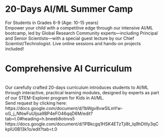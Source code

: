 # 20-Days AI/ML Summer Camp
For Students in Grades 6-9 (Age: 10-15 years)
<br>
Empower your child with a competitive edge through our intensive AI/ML bootcamp, led by Global Research Community experts—including Principal and Senior Scientists—with a special guest lecture by our Chief Scientist/Technologist. Live online sessions and hands-on projects included!

# Comprehensive AI Curriculum
<br>
Our carefully crafted 20-days curriculum introduces students to AI/ML through interactive, practical learning modules, designed by experts as part of our STEM-Explorer program for Kids in AI/ML.
<br>
Send request by clicking here:
<br>
https://docs.google.com/document/d/1bWgv8vw5ILmYw-oG_j_NNwFuUIjsa9BP4eFO46qqD6M/edit?tab=t.0#heading=h.bneeb8otnvs5
<br>
https://docs.google.com/document/d/1PBkcgq1HSK4ETzTji8t_lq9hDtlIy3qCkpIU0B13k1o/edit?tab=t.0
